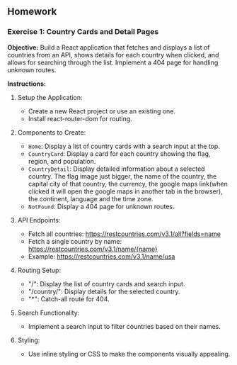 ## Homework

### Exercise 1: Country Cards and Detail Pages

**Objective:**
Build a React application that fetches and displays a list of countries from an API, shows details for each country when clicked, and allows for searching through the list. Implement a 404 page for handling unknown routes.

**Instructions:**

1. Setup the Application:

   - Create a new React project or use an existing one.
   - Install react-router-dom for routing.

2. Components to Create:

   - `Home`: Display a list of country cards with a search input at the top.
   - `CountryCard`: Display a card for each country showing the flag, region, and population.
   - `CountryDetail`: Display detailed information about a selected country. The flag image just bigger, the name of the country, the capital city of that country, the currency, the google maps link(when clicked it will open the google maps in another tab in the browser), the continent, language and the time zone.
   - `NotFound`: Display a 404 page for unknown routes.

3. API Endpoints:

   - Fetch all countries: https://restcountries.com/v3.1/all?fields=name
   - Fetch a single country by name: https://restcountries.com/v3.1/name/{name}
   - Example: https://restcountries.com/v3.1/name/usa

4. Routing Setup:

   - "/": Display the list of country cards and search input.
   - "/country/": Display details for the selected country.
   - "\*": Catch-all route for 404.

5. Search Functionality:

   - Implement a search input to filter countries based on their names.

6. Styling:
   - Use inline styling or CSS to make the components visually appealing.